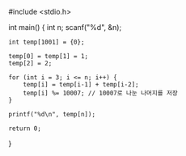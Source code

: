 #include <stdio.h>

int main() {
    int n;
    scanf("%d", &n);

    int temp[1001] = {0};

    temp[0] = temp[1] = 1;
    temp[2] = 2;

    for (int i = 3; i <= n; i++) {
        temp[i] = temp[i-1] + temp[i-2];
        temp[i] %= 10007; // 10007로 나눈 나머지를 저장
    }

    printf("%d\n", temp[n]); 

    return 0;
}
